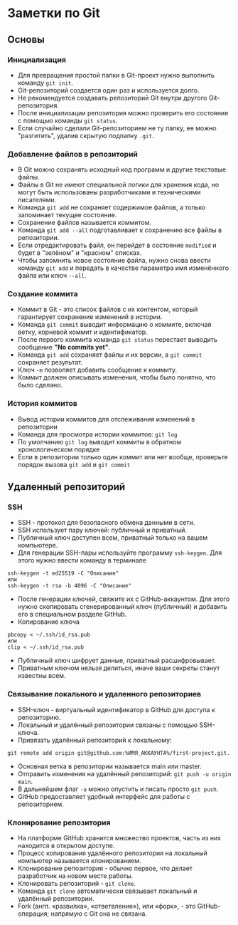 # Заметки по Git

## Основы
### Инициализация
- Для превращения простой папки в Git-проект нужно выполнить команду `git init`.
- Git-репозиторий создается один раз и используется долго.
- Не рекомендуется создавать репозиторий Git внутри другого Git-репозитория.
- После инициализации репозитория можно проверить его состояние с помощью команды `git status`.
- Если случайно сделали Git-репозиторием не ту папку, ее можно "разгитить", удалив скрытую подпапку `.git`.

### Добавление файлов в репозиторий
- В Git можно сохранять исходный код программ и другие текстовые файлы.
- Файлы в Git не имеют специальной логики для хранения кода, но могут быть использованы разработчиками и техническими писателями.
- Команда `git add` не сохраняет содержимое файлов, а только запоминает текущее состояние.
- Сохранение файлов называется коммитом.
- Команда `git add --all` подготавливает к сохранению все файлы в репозитории.
- Если отредактировать файл, он перейдет в состояние `modified` и будет в "зелёном" и "красном" списках.
- Чтобы запомнить новое состояние файла, нужно снова ввести команду `git add` и передать в качестве параметра имя изменённого файла или ключ `--all`.

### Создание коммита
- Коммит в Git - это список файлов с их контентом, который гарантирует сохранение изменений в истории.
- Команда `git commit` выводит информацию о коммите, включая ветку, корневой коммит и идентификатор.
- После первого коммита команда `git status` перестает выводить сообщение <b>"No commits yet"</b>.
- Команда `git add` сохраняет файлы и их версии, а `git commit` сохраняет результат.
- Ключ `-m` позволяет добавить сообщение к коммиту.
- Коммит должен описывать изменения, чтобы было понятно, что было сделано.

### История коммитов
- Вывод истории коммитов для отслеживания изменений в репозитории
- Команда для просмотра истории коммитов: `git log`
- По умолчанию `git log` выводит коммиты в обратном хронологическом порядке
- Если в репозитории только один коммит или нет вообще, проверьте порядок вызова `git add` и `git commit`

## Удаленный репозиторий
### SSH
- SSH - протокол для безопасного обмена данными в сети.
- SSH использует пару ключей: публичный и приватный.
- Публичный ключ доступен всем, приватный только на вашем компьютере.
- Для генерации SSH-пары используйте программу `ssh-keygen`. Для этого нужно ввести команду в терминале 
```
ssh-keygen -t ed25519 -C "Описание"
или
ssh-keygen -t rsa -b 4096 -C "Описание"
```
- После генерации ключей, свяжите их с GitHub-аккаунтом. Для этого нужно скопировать сгенерированный ключ (публичный) и добавить его в специальном разделе GitHub.
- Копирование ключа
```
pbcopy < ~/.ssh/id_rsa.pub
или
clip < ~/.ssh/id_rsa.pub
```
- Публичный ключ шифрует данные, приватный расшифровывает.
- Приватным ключом нельзя делиться, иначе ваши секреты станут известны всем.

### Связывание локального и удаленного репозиториев
- SSH-ключ - виртуальный идентификатор в GitHub для доступа к репозиторию.
- Локальный и удалённый репозитории связаны с помощью SSH-ключа.
- Привязать удалённый репозиторий к локальному:
```
git remote add origin git@github.com:%ИМЯ_АККАУНТА%/first-project.git.
```
- Основная ветка в репозитории называется main или master.
- Отправить изменения на удалённый репозиторий: `git push -u origin main`.
- В дальнейшем флаг `-u` можно опустить и писать просто `git push`.
- GitHub предоставляет удобный интерфейс для работы с репозиторием.

### Клонирование репозитория
- На платформе GitHub хранится множество проектов, часть из них находится в открытом доступе.
- Процесс копирования удалённого репозитория на локальный компьютер называется клонированием.
- Клонирование репозитория - обычно первое, что делает разработчик на новом месте работы.
- Клонировать репозиторий - `git clone`.
- Команда `git clone` автоматически связывает локальный и удалённый репозитории.
- Fork (англ. «развилка», «ответвление»), или «форк», - это GitHub-операция; напрямую с Git она не связана.